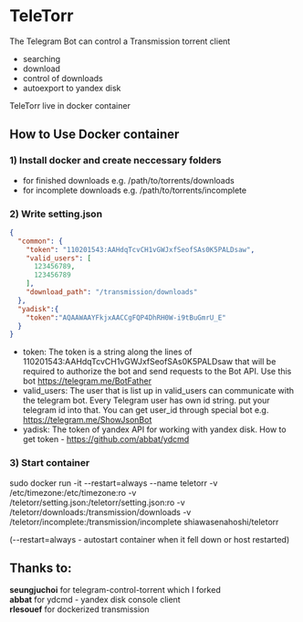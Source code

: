 # TeleTorr
The Telegram Bot can control a Transmission torrent client
- searching
- download
- control of downloads
- autoexport to yandex disk

TeleTorr live in docker container

## How to Use Docker container
### 1) Install docker and create neccessary folders 
- for finished downloads e.g. /path/to/torrents/downloads
- for incomplete downloads e.g. /path/to/torrents/incomplete

### 2) Write setting.json
```json
{
  "common": {
    "token": "110201543:AAHdqTcvCH1vGWJxfSeofSAs0K5PALDsaw",
    "valid_users": [
      123456789,
      123456789
    ],
    "download_path": "/transmission/downloads"
  },
  "yadisk":{
    "token":"AQAAWAAYFkjxAACCgFQP4DhRH0W-i9tBuGmrU_E"
  }
}
```
* token: The token is a string along the lines of 110201543:AAHdqTcvCH1vGWJxfSeofSAs0K5PALDsaw that will be required to authorize the bot and send requests to the Bot API. Use this bot https://telegram.me/BotFather
* valid_users: The user that is list up in valid_users can communicate with the telegram bot.
Every Telegram user has own id string. put your telegram id into that. You can get user_id through special bot e.g. https://telegram.me/ShowJsonBot
* yadisk: The token of yandex API for working with yandex disk. How to get token - https://github.com/abbat/ydcmd

### 3) Start container
sudo docker run -it --restart=always --name teletorr -v /etc/timezone:/etc/timezone:ro -v /teletorr/setting.json:/teletorr/setting.json:ro -v /teletorr/downloads:/transmission/downloads -v /teletorr/incomplete:/transmission/incomplete shiawasenahoshi/teletorr

(--restart=always - autostart container when it fell down or host restarted)

## Thanks to:
**seungjuchoi** for telegram-control-torrent which I forked\
**abbat** for ydcmd - yandex disk console client\
**rlesouef** for dockerized transmission
